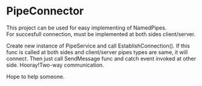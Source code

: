 # PipeConnector
This project can be used for easy implementing of NamedPipes.  
For succesfull connection, must be implemented at both sides client/server.

Create new instance of PipeService and call EstablishConnection(). If this func is called at both sides and client/server pipes types are same, it will connect. 
Then just call SendMessage func and catch event invoked at other side.
Hooray!Two-way communication.

Hope to help someone.
